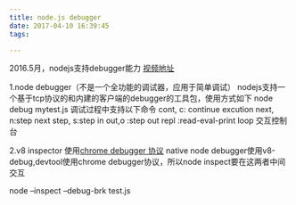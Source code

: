 ```yaml
---
title: node.js debugger
date: 2017-04-10 16:39:45
tags:

---
```


2016.5月，nodejs支持debugger能力
[视频地址](https://www.youtube.com/watch?v=x8u0n4dT-WI&feature=youtu.be&t=2571)
<!--more-->
1.node debugger（不是一个全功能的调试器，应用于简单调试）
nodejs支持一个基于tcp协议的和内建的客户端的debugger的工具包，使用方式如下
node debug mytest.js
调试过程中支持以下命令
cont, c: continue excution
next, n:step next
step, s:step in
out,o :step out
repl :read-eval-print loop 交互控制台

2.v8 inspector
使用[chrome debugger 协议](https://chromedevtools.github.io/debugger-protocol-viewer/)
native node debugger使用v8-debug,devtool使用chrome debugger协议，所以node inspect要在这两者中间交互

node –inspect –debug-brk test.js


